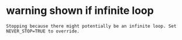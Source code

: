 # warning shown if infinite loop

    Stopping because there might potentially be an infinite loop. Set NEVER_STOP=TRUE to override.

